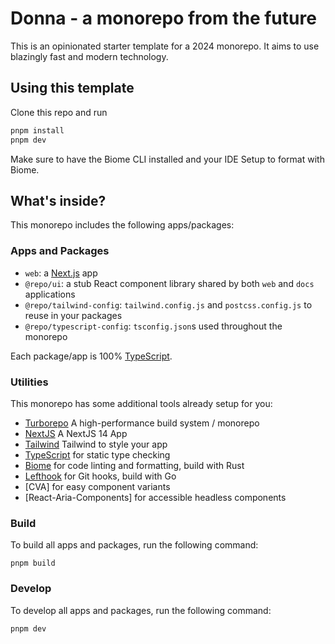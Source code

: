 # Donna - a monorepo from the future 

This is an opinionated starter template for a 2024 monorepo.
It aims to use blazingly fast and modern technology.

## Using this template 

Clone this repo and run 

```sh
pnpm install
pnpm dev
```

Make sure to have the Biome CLI installed and your IDE Setup to format with Biome.

## What's inside?

This monorepo includes the following apps/packages:

### Apps and Packages

- `web`: a [Next.js](https://nextjs.org/) app
- `@repo/ui`: a stub React component library shared by both `web` and `docs` applications
- `@repo/tailwind-config`: `tailwind.config.js` and `postcss.config.js` to reuse in your packages
- `@repo/typescript-config`: `tsconfig.json`s used throughout the monorepo

Each package/app is 100% [TypeScript](https://www.typescriptlang.org/).

### Utilities

This monorepo has some additional tools already setup for you:

- [Turborepo](https://turbo.build/) A high-performance build system / monorepo
- [NextJS](https://nextjs.org/) A NextJS 14 App 
- [Tailwind](https://tailwindcss.com/) Tailwind to style your app
- [TypeScript](https://www.typescriptlang.org/) for static type checking
- [Biome](https://biomejs.dev/) for code linting and formatting, build with Rust
- [Lefthook](https://github.com/evilmartians/lefthook) for Git hooks, build with Go
- [CVA] for easy component variants
- [React-Aria-Components] for accessible headless components

### Build

To build all apps and packages, run the following command:

```
pnpm build
```

### Develop

To develop all apps and packages, run the following command:

```
pnpm dev
```
